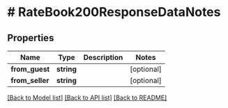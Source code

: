 # # RateBook200ResponseDataNotes

## Properties

Name | Type | Description | Notes
------------ | ------------- | ------------- | -------------
**from_guest** | **string** |  | [optional]
**from_seller** | **string** |  | [optional]

[[Back to Model list]](../../README.md#models) [[Back to API list]](../../README.md#endpoints) [[Back to README]](../../README.md)
